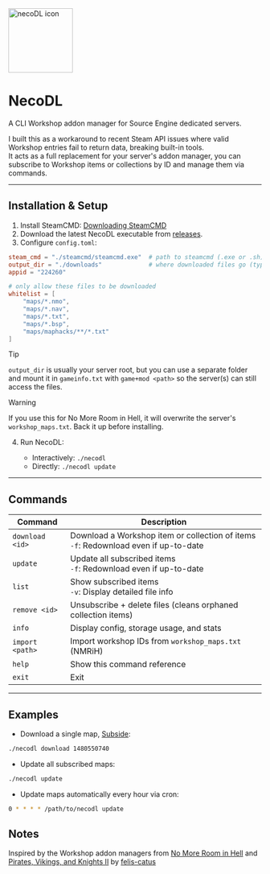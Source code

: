 <img height="128" alt="necoDL icon" src="https://github.com/user-attachments/assets/65c94234-faca-4b64-9487-e91cf232f543" />

# NecoDL

A CLI Workshop addon manager for Source Engine dedicated servers.  

I built this as a workaround to recent Steam API issues where valid Workshop entries fail to return data, breaking built-in tools.  
It acts as a full replacement for your server's addon manager, you can subscribe to Workshop items or collections by ID and manage them via commands.  

---

## Installation & Setup

1. Install SteamCMD: [Downloading SteamCMD](https://developer.valvesoftware.com/wiki/SteamCMD#Downloading_SteamCMD)  
2. Download the latest NecoDL executable from [releases](https://github.com/dysphie/neco-dl/releases).
3. Configure `config.toml`:

```toml
steam_cmd = "./steamcmd/steamcmd.exe"  # path to steamcmd (.exe or .sh)
output_dir = "./downloads"             # where downloaded files go (typically your server root)
appid = "224260"

# only allow these files to be downloaded
whitelist = [
    "maps/*.nmo",
    "maps/*.nav",
    "maps/*.txt",
    "maps/*.bsp",
    "maps/maphacks/**/*.txt"
]
```

> [!TIP]
> `output_dir` is usually your server root, but you can use a separate folder and mount it in `gameinfo.txt` with `game+mod <path>` so the server(s) can still access the files.

> [!WARNING]
> If you use this for No More Room in Hell, it will overwrite the server's `workshop_maps.txt`. Back it up before installing.

4. Run NecoDL:

   * Interactively: `./necodl`
   * Directly: `./necodl update`

---

## Commands
| Command         | Description                                                   |
| --------------- | ------------------------------------------------------------- |
| `download <id>` | Download a Workshop item or collection of items              <br>`-f`: Redownload even if up-to-date |
| `update`        | Update all subscribed items                                   <br>`-f`: Redownload even if up-to-date |
| `list`          | Show subscribed items                                        <br>`-v`: Display detailed file info |
| `remove <id>`   | Unsubscribe + delete files (cleans orphaned collection items) |
| `info`          | Display config, storage usage, and stats                      |
| `import <path>` | Import workshop IDs from `workshop_maps.txt` (NMRiH)          |
| `help`          | Show this command reference                                   |
| `exit`          | Exit                                                          |


---

## Examples

* Download a single map, [Subside](https://steamcommunity.com/sharedfiles/filedetails/?id=1480550740):

```bash
./necodl download 1480550740
```

* Update all subscribed maps:

```bash
./necodl update
```

* Update maps automatically every hour via cron:

```bash
0 * * * * /path/to/necodl update
```
## Notes

Inspired by the Workshop addon managers from [No More Room in Hell](https://store.steampowered.com/app/224260/No_More_Room_in_Hell/) and [Pirates, Vikings, and Knights II](https://store.steampowered.com/app/253210/Pirates_Vikings_and_Knights_II/) by [felis-catus](https://github.com/felis-catus)

